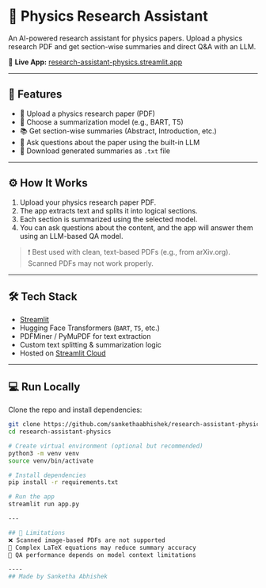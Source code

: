 # 🔬 Physics Research Assistant

An AI-powered research assistant for physics papers. Upload a physics research PDF and get section-wise summaries and direct Q&A with an LLM.

📍 **Live App:** [research-assistant-physics.streamlit.app](https://research-assistant-physics.streamlit.app)

---

## 🚀 Features
- 📄 Upload a physics research paper (PDF)
- 🧠 Choose a summarization model (e.g., BART, T5)
- 📚 Get section-wise summaries (Abstract, Introduction, etc.)
- 💬 Ask questions about the paper using the built-in LLM
- 💾 Download generated summaries as `.txt` file

---

## ⚙️ How It Works
1. Upload your physics research paper PDF.
2. The app extracts text and splits it into logical sections.
3. Each section is summarized using the selected model.
4. You can ask questions about the content, and the app will answer them using an LLM-based QA model.

> ❗ Best used with clean, text-based PDFs (e.g., from arXiv.org). Scanned PDFs may not work properly.

---

## 🛠 Tech Stack
- [Streamlit](https://streamlit.io/)
- Hugging Face Transformers (`BART`, `T5`, etc.)
- PDFMiner / PyMuPDF for text extraction
- Custom text splitting & summarization logic
- Hosted on [Streamlit Cloud](https://streamlit.io/cloud)

---

## 💻 Run Locally
Clone the repo and install dependencies:
```bash
git clone https://github.com/sankethaabhishek/research-assistant-physics.git
cd research-assistant-physics

# Create virtual environment (optional but recommended)
python3 -m venv venv
source venv/bin/activate

# Install dependencies
pip install -r requirements.txt

# Run the app
streamlit run app.py

---

## 🧪 Limitations
❌ Scanned image-based PDFs are not supported
🔣 Complex LaTeX equations may reduce summary accuracy
💬 QA performance depends on model context limitations

----
## Made by Sanketha Abhishek
